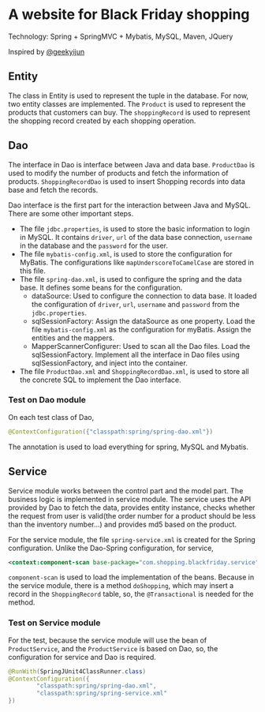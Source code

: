# A website for Black Friday shopping
Technology: Spring + SpringMVC + Mybatis, MySQL, Maven, JQuery

Inspired by [@geekyijun](https://github.com/geekyijun/seckill)

## Entity
The class in Entity is used to represent the tuple in the database. For now, two entity classes are implemented. The `Product` is used to represent the products that customers can buy. The `shoppingRecord` is used to represent the shopping record created by each shopping operation.

## Dao
The interface in Dao is interface between Java and data base. `ProductDao` is used to modify the number of products and fetch the information of products. `ShoppingRecordDao` is used to insert Shopping records into data base and fetch the records. 

Dao interface is the first part for the interaction between Java and MySQL. There are some other important steps.
* The file `jdbc.properties`, is used to store the basic information to login in MySQL. It contains `driver`, `url` of the data base connection, `username` in the database and the `password` for the user.
* The file `mybatis-config.xml`, is used to store the configuration for MyBatis. The configurations like `mapUnderscoreToCamelCase` are stored in this file.
* The file `spring-dao.xml`, is used to configure the spring and the data base. It defines some beans for the configuration.
    - dataSource: Used to configure the connection to data base. It loaded the configuration of `driver`, `url`, `username` and `password` from the `jdbc.properties`.
    - sqlSessionFactory: Assign the dataSource as one property. Load the file `mybatis-config.xml` as the configuration for myBatis. Assign the entities and the mappers.
    - MapperScannerConfigurer: Used to scan all the Dao files. Load the sqlSessionFactory. Implement all the interface in Dao files using sqlSessionFactory, and inject into the container.
* The file `ProductDao.xml` and `ShoppingRecordDao.xml`, is used to store all the concrete SQL to implement the Dao interface.

### Test on Dao module
On each test class of Dao, 
```java
@ContextConfiguration({"classpath:spring/spring-dao.xml"})
```
The annotation is used to load everything for spring, MySQL and Mybatis.

## Service
Service module works between the control part and the model part. The business logic is implemented in service module. The service uses the API provided by Dao to fetch the data, provides entity instance, checks whether the request from user is valid(the order number for a product should be less than the inventory number...) and provides md5 based on the product.

For the service module, the file `spring-service.xml` is created for the Spring configuration. Unlike the Dao-Spring configuration, for service,
```xml
<context:component-scan base-package="com.shopping.blackfriday.service"/>
```
`component-scan` is used to load the implementation of the beans. Because in the service module, there is a method `doShopping`, which may insert a record in the `ShoppingRecord` table, so, the `@Transactional` is needed for the method. 

### Test on Service module
For the test, because the service module will use the bean of `ProductService`, and the `ProductService` is based on Dao, so, the configuration for service and Dao is required. 
```java
@RunWith(SpringJUnit4ClassRunner.class)
@ContextConfiguration({
        "classpath:spring/spring-dao.xml",
        "classpath:spring/spring-service.xml"
})
```


